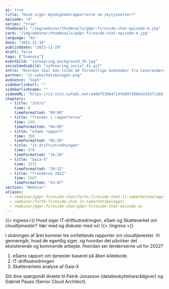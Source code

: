 ```yaml
---
ai: true
title: "Hvad siger myndighedsrapporterne om skytjenester?"
episode: "4"
series: "true"
thumbnail: "/img/webinar/thumbnails/gdpr-fireside-chat-episode-4.jpg"
card: "/img/webinar/thumbnails/gdpr-fireside-chat-episode-4.jpg"
language: "da"
date: "2021-12-16"
publishDate: "2021-11-29"
draft: false
tags: ["Svenska"]
eventbild: "safespring_background_39.jpg"
socialmediabild: "safespring_social_41.gif"
intro: "Hvordan skal man tolke de forskellige budskaber fra leverandører, og hvilke praktiske metoder kan virksomheder allerede nu begynde at arbejde med uden at skulle skifte skytjeneste helt og holdent?"
partner: "it-sakerhetsbolaget.png"
audience: "SaaS"
sidebarlinkurl: ""
sidebarlinkname: ""
videoURL: "https://s3.sto1.safedc.net/a489f53964f14fe897308b4243d7138d:processedvideos/gdpr-fireside-chat-episode-4/master.m3u8"
chapters:
  - title: "Intro"
    time: 0
    timeFormatted: "00:00"
  - title: "Trender i rapporterna"
    time: 249
    timeFormatted: "04:09"
  - title: "eSams rapport"
    time: 350
    timeFormatted: "05:50"
  - title: "It-driftsutredningen"
    time: 970
    timeFormatted: "16:10"
  - title: "Gaia-X"
    time: 2372
    timeFormatted: "39:32"
  - title: "Trenderna 2022"
    time: 2587
    timeFormatted: "43:07"
section: "Webinar"
aliases:
  - /webinar/gdpr-fireside-chat/forth-fireside-chat-it-sakerhetsbolaget/
  - /webinar/forth-fireside-chat-it-sakerhetsbolaget/
  - /webinar/gdpr-fireside-chat/gdpr-fireside-chat-episode-4/
---
```

{{< ingress>}}
Hvad siger IT-driftsutredningen, eSam og Skatteverket om cloudtjenester? Vær med og diskuter med os!
{{< /ingress >}}

I slutningen af året kommer tre omfattende rapporter om cloudtjenester. Vi gennemgår, hvad de egentlig siger, og hvordan det påvirker det eksisterende og kommende arbejde. Hvordan ser tendenserne ud for 2022?

1. eSams rapport om tjenester baseret på åben kildekode.
2. IT-driftsutredningen
3. Skatteverkets analyse af Gaia-X

Stil dine spørgsmål direkte til Patrik Jonasson (databeskyttelsesrådgiver) og Gabriel Paues (Senior Cloud Architect).
